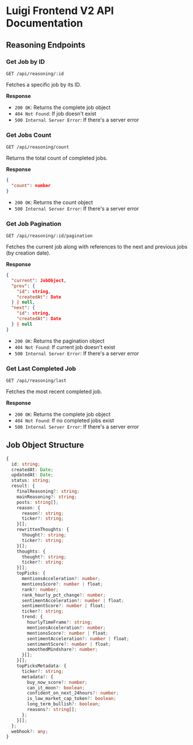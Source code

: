 # Luigi Frontend V2 API Documentation

## Reasoning Endpoints

### Get Job by ID

```http
GET /api/reasoning/:id
```

Fetches a specific job by its ID.

**Response**

- `200 OK`: Returns the complete job object
- `404 Not Found`: If job doesn't exist
- `500 Internal Server Error`: If there's a server error

### Get Jobs Count

```http
GET /api/reasoning/count
```

Returns the total count of completed jobs.

**Response**

```json
{
  "count": number
}
```

- `200 OK`: Returns the count object
- `500 Internal Server Error`: If there's a server error

### Get Job Pagination

```http
GET /api/reasoning/:id/pagination
```

Fetches the current job along with references to the next and previous jobs (by creation date).

**Response**

```json
{
  "current": JobObject,
  "prev": {
    "id": string,
    "createdAt": Date
  } | null,
  "next": {
    "id": string,
    "createdAt": Date
  } | null
}
```

- `200 OK`: Returns the pagination object
- `404 Not Found`: If current job doesn't exist
- `500 Internal Server Error`: If there's a server error

### Get Last Completed Job

```http
GET /api/reasoning/last
```

Fetches the most recent completed job.

**Response**

- `200 OK`: Returns the complete job object
- `404 Not Found`: If no completed jobs exist
- `500 Internal Server Error`: If there's a server error

## Job Object Structure

```typescript
{
  id: string;
  createdAt: Date;
  updatedAt: Date;
  status: string;
  result: {
    finalReasoning?: string;
    mainReasoning?: string;
    posts: string[];
    reason: {
      reason?: string;
      ticker?: string;
    }[];
    rewrittenThoughts: {
      thought?: string;
      ticker?: string;
    }[];
    thoughts: {
      thought?: string;
      ticker?: string;
    }[];
    topPicks: {
      mentionsAcceleration?: number;
      mentionsScore?: number | float;
      rank?: number;
      rank_hourly_pct_change?: number;
      sentimentAcceleration?: number | float;
      sentimentScore?: number | float;
      ticker?: string;
      trend: {
        hourlyTimeFrame?: string;
        mentionsAcceleration?: number;
        mentionsScore?: number | float;
        sentimentAcceleration?: number | float;
        sentimentScore?: number | float;
        smoothedMindshare?: number;
      }[];
    }[];
    topPicksMetadata: {
      ticker?: string;
      metadata?: {
        buy_now_score?: number;
        can_it_moon?: boolean;
        confident_on_next_24hours?: number;
        is_low_market_cap_token?: boolean;
        long_term_bullish?: boolean;
        reasons?: string[];
      };
    }[];
  };
  webhook?: any;
}
```
